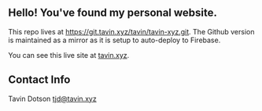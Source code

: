 ## Hello! You've found my personal website.

This repo lives at https://git.tavin.xyz/tavin/tavin-xyz.git. The Github version is maintained as a mirror as it is setup to auto-deploy to Firebase.

You can see this live site at [tavin.xyz](https://tavin.xyz).

## Contact Info

Tavin Dotson
[tjd@tavin.xyz](mailto:tjd@tavin.xyz)

